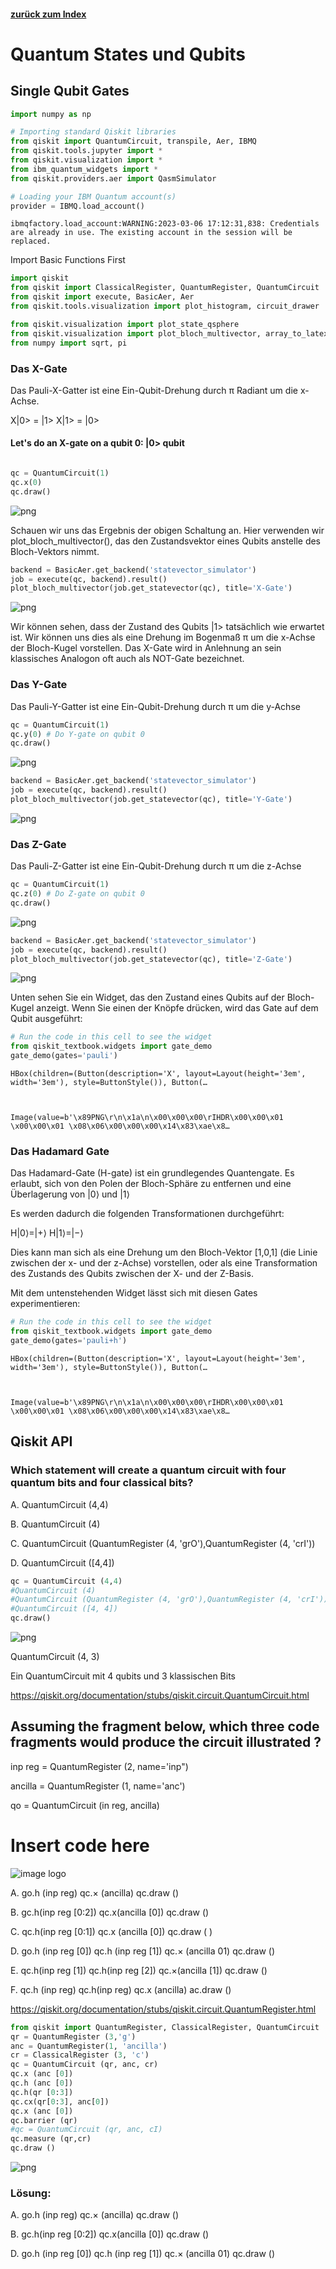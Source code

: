 #### [zurück zum Index](../../index.md)

# Quantum States und Qubits

## Single Qubit Gates


```python
import numpy as np

# Importing standard Qiskit libraries
from qiskit import QuantumCircuit, transpile, Aer, IBMQ
from qiskit.tools.jupyter import *
from qiskit.visualization import *
from ibm_quantum_widgets import *
from qiskit.providers.aer import QasmSimulator

# Loading your IBM Quantum account(s)
provider = IBMQ.load_account()
```

    ibmqfactory.load_account:WARNING:2023-03-06 17:12:31,838: Credentials are already in use. The existing account in the session will be replaced.


Import Basic Functions First


```python
import qiskit
from qiskit import ClassicalRegister, QuantumRegister, QuantumCircuit
from qiskit import execute, BasicAer, Aer
from qiskit.tools.visualization import plot_histogram, circuit_drawer

from qiskit.visualization import plot_state_qsphere
from qiskit.visualization import plot_bloch_multivector, array_to_latex
from numpy import sqrt, pi
```


### Das X-Gate

Das Pauli-X-Gatter ist eine Ein-Qubit-Drehung durch π Radiant um die x-Achse.

X|0> = |1>
X|1> = |0>
 

#### Let's do an X-gate on a qubit 0:  |0> qubit





```python

```


```python
qc = QuantumCircuit(1)
qc.x(0)
qc.draw()
```




    
![png](output_6_0.png)
    



Schauen wir uns das Ergebnis der obigen Schaltung an. 
Hier verwenden wir plot_bloch_multivector(), das den Zustandsvektor eines Qubits anstelle des Bloch-Vektors nimmt.



```python
backend = BasicAer.get_backend('statevector_simulator')
job = execute(qc, backend).result()
plot_bloch_multivector(job.get_statevector(qc), title='X-Gate')


```




    
![png](output_8_0.png)
    



Wir können sehen, dass der Zustand des Qubits |1> tatsächlich wie erwartet ist. 
Wir können uns dies als eine Drehung im Bogenmaß π  um die x-Achse der Bloch-Kugel vorstellen. 
Das X-Gate wird in Anlehnung an sein klassisches Analogon oft auch als NOT-Gate bezeichnet.

### Das Y-Gate

Das Pauli-Y-Gatter ist eine Ein-Qubit-Drehung durch π  um die y-Achse


```python
qc = QuantumCircuit(1)
qc.y(0) # Do Y-gate on qubit 0
qc.draw()
```




    
![png](output_11_0.png)
    




```python
backend = BasicAer.get_backend('statevector_simulator')
job = execute(qc, backend).result()
plot_bloch_multivector(job.get_statevector(qc), title='Y-Gate')
```




    
![png](output_12_0.png)
    



### Das Z-Gate

Das Pauli-Z-Gatter ist eine Ein-Qubit-Drehung durch π  um die z-Achse




```python
qc = QuantumCircuit(1)
qc.z(0) # Do Z-gate on qubit 0
qc.draw()
```




    
![png](output_14_0.png)
    




```python
backend = BasicAer.get_backend('statevector_simulator')
job = execute(qc, backend).result()
plot_bloch_multivector(job.get_statevector(qc), title='Z-Gate')
```




    
![png](output_15_0.png)
    



Unten sehen Sie ein Widget, das den Zustand eines Qubits auf der Bloch-Kugel anzeigt.
Wenn Sie einen der Knöpfe drücken, wird das Gate auf dem Qubit ausgeführt:


```python
# Run the code in this cell to see the widget
from qiskit_textbook.widgets import gate_demo
gate_demo(gates='pauli')
```


    HBox(children=(Button(description='X', layout=Layout(height='3em', width='3em'), style=ButtonStyle()), Button(…



    Image(value=b'\x89PNG\r\n\x1a\n\x00\x00\x00\rIHDR\x00\x00\x01 \x00\x00\x01 \x08\x06\x00\x00\x00\x14\x83\xae\x8…


### Das Hadamard Gate

Das Hadamard-Gate (H-gate) ist ein grundlegendes Quantengate. Es erlaubt, sich von den Polen der Bloch-Sphäre zu entfernen und eine Überlagerung von  |0⟩ und  |1⟩

Es werden dadurch die folgenden Transformationen durchgeführt:

H|0⟩=|+⟩
H|1⟩=|−⟩

Dies kann man sich als eine Drehung um den Bloch-Vektor [1,0,1] (die Linie zwischen der x- und der z-Achse) vorstellen, oder als eine Transformation des Zustands des Qubits zwischen der X- und der Z-Basis.

Mit dem untenstehenden Widget lässt sich mit diesen Gates experimentieren:



```python
# Run the code in this cell to see the widget
from qiskit_textbook.widgets import gate_demo
gate_demo(gates='pauli+h')
```


    HBox(children=(Button(description='X', layout=Layout(height='3em', width='3em'), style=ButtonStyle()), Button(…



    Image(value=b'\x89PNG\r\n\x1a\n\x00\x00\x00\rIHDR\x00\x00\x01 \x00\x00\x01 \x08\x06\x00\x00\x00\x14\x83\xae\x8…


## Qiskit API

### Which statement will create a quantum circuit with four quantum bits and four classical bits?

A. QuantumCircuit (4,4)

B. QuantumCircuit (4)

С. QuantumCircuit (QuantumRegister (4, 'grO'),QuantumRegister (4, 'crI'))

D. QuantumCircuit ([4,4])




```python
qc = QuantumCircuit (4,4)
#QuantumCircuit (4)
#QuantumCircuit (QuantumRegister (4, 'grO'),QuantumRegister (4, 'crI'))
#QuantumCircuit ([4, 4])
qc.draw()
```




    
![png](output_21_0.png)
    



QuantumCircuit (4, 3) 

Ein QuantumCircuit mit 4 qubits und 3 klassischen Bits


https://qiskit.org/documentation/stubs/qiskit.circuit.QuantumCircuit.html

## Assuming the fragment below, which three code fragments would produce the circuit illustrated ?

inp reg = QuantumRegister (2, name='inp")

ancilla = QuantumRegister (1, name='anc')

qo = QuantumCircuit (in reg, ancilla)

# Insert code here

![image logo](/quiskit-python-samples/MyFirstSample/sampe-question-3.png)

A. go.h (inp reg)
qc.× (ancilla)
qc.draw ()

B. gc.h(inp reg [0:2])
qc.x(ancilla [0])
qc.draw ()

C. qc.h(inp reg [0:1])
qc.x (ancilla [0])
qc.draw ( )

D. go.h (inp reg [0]) qc.h (inp reg [1])
qc.× (ancilla 01)
qc.draw ()

E. qc.h(inp reg [1]) qc.h(inp reg [2])
qc.×(ancilla [1])
qc.draw ()

F. qc.h (inp reg) qc.h(inp reg)
qc.x (ancilla)
ac.draw ()


https://qiskit.org/documentation/stubs/qiskit.circuit.QuantumRegister.html




```python
from qiskit import QuantumRegister, ClassicalRegister, QuantumCircuit
qr = QuantumRegister (3,'g')
anc = QuantumRegister(1, 'ancilla')
cr = ClassicalRegister (3, 'c')
qc = QuantumCircuit (qr, anc, cr)
qc.x (anc [0])
qc.h (anc [0])
qc.h(qr [0:3])
qc.cx(qr[0:3], anc[0])
qc.x (anc [0])
qc.barrier (qr)
#qc = QuantumCircuit (qr, anc, cI)
qc.measure (qr,cr)
qc.draw ()
```




    
![png](output_24_0.png)
    



### Lösung:

A. 
    go.h (inp reg) qc.× (ancilla) qc.draw ()

B. 
    gc.h(inp reg [0:2]) qc.x(ancilla [0]) qc.draw ()

D. 
    go.h (inp reg [0]) qc.h (inp reg [1]) qc.× (ancilla 01) qc.draw ()


```python

```


```python

```


```python

```


```python

```
